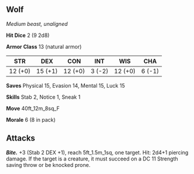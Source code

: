 ## Wolf

*Medium beast, unaligned*

**Hit Dice** 2 (9 2d8)

**Armor Class** 13 (natural armor)

| STR     | DEX     | CON     | INT     | WIS     | CHA     |
|---------|---------|---------|---------|---------|---------|
| 12 (+0) | 15 (+1) | 12 (+0) |  3 (-2) | 12 (+0) |  6 (-1) |

**Saves** Physical 15, Evasion 14, Mental 15, Luck 15

**Skills** Stab 2, Notice 1, Sneak 1

**Move** 40ft\_12m\_8sq\_F

**Morale** 6 (8 in pack)

## Attacks

***Bite.*** +3 (Stab 2 DEX +1), reach 5ft\_1.5m\_1sq, one target. Hit: 2d4+1 piercing damage. If the target is a creature, it must succeed on a DC 11 Strength saving throw or be knocked prone.

